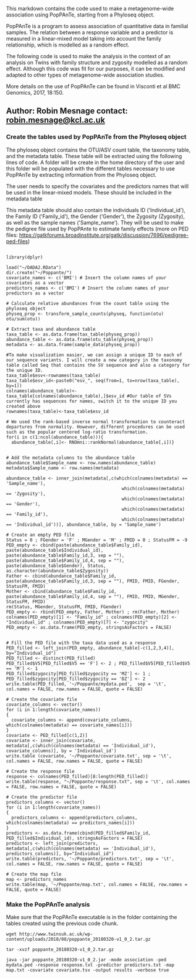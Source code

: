This markdown contains the code used to make a metagenome-wide association using PopPAnTe, starting from a Phyloseq object.

PopPAnTe is a program to assess association of quantitative data in familial samples. The relation between a response variable and a predictor is measured in a linear-mixed model taking into account the family relationship, which is modelled as a random effect. 

The following code is used to make the analysis in the context of an analysis on Twins with family structure and zygosity modelled as a random effect. Although this code was fit for our purposes, it can be modified and adapted to other types of metagenome-wide association studies.

More details on the use of PopPAnTe can be found in Visconti et al BMC Genomics, 2017, 18:150.


Author:     Robin Mesnage
contact:    robin.mesnage@kcl.ac.uk
--------------------------------------------------------------------------


### Create the tables used by PopPAnTe from the Phyloseq object

The phyloseq object contains the OTU/ASV count table, the taxonomy table, and the metadata table. 
These table will be extracted using the following lines of code. A folder will be create in the home directory of the user and this folder will be populated with the different tables necessary to use PopPAnTe by extracting information from the Phyloseq object.

The user needs to specify the covariates and the predictors names that will be used in the linear-mixed models. These should be included in the metadata table

This metadata table should also contain the individuals ID ('Individual_id'), the Family ID ('Family_id'), the Gender ('Gender'), the Zygosity (Zygosity), as well as the sample names ('Sample_name'). They will be used to make the pedigree file used by PopPAnte to estimate family effects (more on PED files: https://gatkforums.broadinstitute.org/gatk/discussion/7696/pedigree-ped-files)



```{r Dada2}

library(dplyr)

load("~/DADA2.RData")
dir.create("~/Poppante/")
covariate_names <- c('BMI') # Insert the column names of your covariates as a vector
predictors_names <- c('BMI') # Insert the column names of your predictors as a vector

# Calculate relative abundances from the count table using the phyloseq object
physeq_prop <- transform_sample_counts(physeq, function(otu) otu/sum(otu))

# Extract taxa and abundance table
taxa_table <- as.data.frame(tax_table(physeq_prop))
abundance_table <- as.data.frame(otu_table(physeq_prop))
metadata <- as.data.frame(sample_data(physeq_prop))

#To make visualization easier, we can assign a unique ID to each of our sequence variants. I will create a new category in the taxonomy table called Seq that contains the SV sequence and also a category for the unique ID.
taxa_table$esv<-rownames(taxa_table)
taxa_table$esv_id<-paste0("esv_", seq(from=1, to=nrow(taxa_table), by=1))
colnames(abundance_table)<-taxa_table[colnames(abundance_table),]$esv_id #Our table of SVs currently has sequences for names, switch it to the unique ID you created above
rownames(taxa_table)<-taxa_table$esv_id
  
# We used the rank-based inverse normal transformation to counteract departures from normality. However, different procedures can be used such as the popular centered log-ratio transformation.
for(i in c(1:ncol(abundance_table))){
  abundance_table[,i]<- RNOmni::rankNormal(abundance_table[,i])}


# Add the metadata columns to the abundance table
abundance_table$Sample_name <- row.names(abundance_table)
metadata$Sample_name <- row.names(metadata)

abundance_table <- inner_join(metadata[,c(which(colnames(metadata) == 'Sample_name'),
                                            which(colnames(metadata) == 'Zygosity'),
                                            which(colnames(metadata) == 'Gender'),
                                            which(colnames(metadata) == 'Family_id'),
                                            which(colnames(metadata) == 'Individual_id'))], abundance_table, by = 'Sample_name')

# Create an empty PED file
Status = 0 ; FGender = 'F' ; MGender = 'M' ; FMID = 0 ; StatusFM = -9
PED_empty <- cbind(paste(abundance_table$Family_id), paste(abundance_table$Individual_id), paste(abundance_table$Family_id,3, sep = ""), paste(abundance_table$Family_id,4, sep = ""), paste(abundance_table$Gender), Status, as.character(abundance_table$Zygosity))
Father <- cbind(abundance_table$Family_id, paste(abundance_table$Family_id,3, sep = ""), FMID, FMID, FGender, StatusFM, FMID)
Mother <- cbind(abundance_table$Family_id, paste(abundance_table$Family_id,4, sep = ""), FMID, FMID, MGender, StatusFM, FMID)
rm(Status, MGender, StatusFM, FMID, FGender)
PED_empty <- rbind(PED_empty, Father, Mother) ; rm(Father, Mother)
colnames(PED_empty)[1] <- "Family_id" ; colnames(PED_empty)[2] <- "Individual_id" ; colnames(PED_empty)[7] <- "zygocity"
PED_empty <- as.data.frame(PED_empty, stringsAsFactors = FALSE)


# Fill the PED file with the taxa data used as a response
PED_filled <- left_join(PED_empty, abundance_table[-c(1,2,3,4)], by="Individual_id")
PED_filled <- distinct(PED_filled)
PED_filled$V5[PED_filled$V5 == 'F'] <- 2 ; PED_filled$V5[PED_filled$V5 == 'M'] <- 1
PED_filled$zygocity[PED_filled$zygocity == 'MZ'] <- 1 ; PED_filled$zygocity[PED_filled$zygocity == 'DZ'] <- 2
write.table(PED_filled, '~/Poppante/mydata.ped',  sep = '\t', col.names = FALSE, row.names = FALSE, quote = FALSE)

# Create the covariate file
covariate_columns <- vector()
for (i in 1:length(covariate_names))
{
  covariate_columns <- append(covariate_columns, which(colnames(metadata) == covariate_names[i]))
}
covariate <- PED_filled[c(1,2)]
covariate <- inner_join(covariate, metadata[,c(which(colnames(metadata) == 'Individual_id'), covariate_columns)], by = 'Individual_id')
write.table (covariate, '~/Poppante/covariate.txt', sep = '\t', col.names = FALSE, row.names = FALSE, quote = FALSE) 

# Create the response file
response <- colnames(PED_filled)[8:length(PED_filled)]
write.table(response, "~/Poppante/response.txt", sep = '\t', col.names = FALSE, row.names = FALSE, quote = FALSE)

# Create the predictor file
predictors_columns <- vector()
for (i in 1:length(covariate_names))
{
  predictors_columns <- append(predictors_columns, which(colnames(metadata) == predictors_names[i]))
}
predictors <- as.data.frame(cbind(PED_filled$Family_id, PED_filled$Individual_id), stringsAsFactors = FALSE)
predictors <- left_join(predictors, metadata[,c(which(colnames(metadata) == 'Individual_id'), predictors_columns)], by="Individual_id")
write.table(predictors, '~/Poppante/predictors.txt', sep = '\t', col.names = FALSE, row.names = FALSE, quote = FALSE)

# Create the map file
map <- predictors_names
write.table(map, '~/Poppante/map.txt', col.names = FALSE, row.names = FALSE, quote = FALSE)

```


### Make the PopPAnTe analysis

Make sure that the PopPAnTe executable is in the folder containing the tables created using the previous code chunk.


```{bash}
wget http://www.twinsuk.ac.uk/wp-content/uploads/2018/08/poppante_20180320-v1_0_2.tar.gz

tar -xvzf poppante_20180320-v1_0_2.tar.gz

java -jar poppante_20180320-v1_0_2.jar -mode association -ped mydata.ped -response response.txt -predictor predictors.txt -map map.txt -covariate covariate.tsv -output results -verbose true

```

